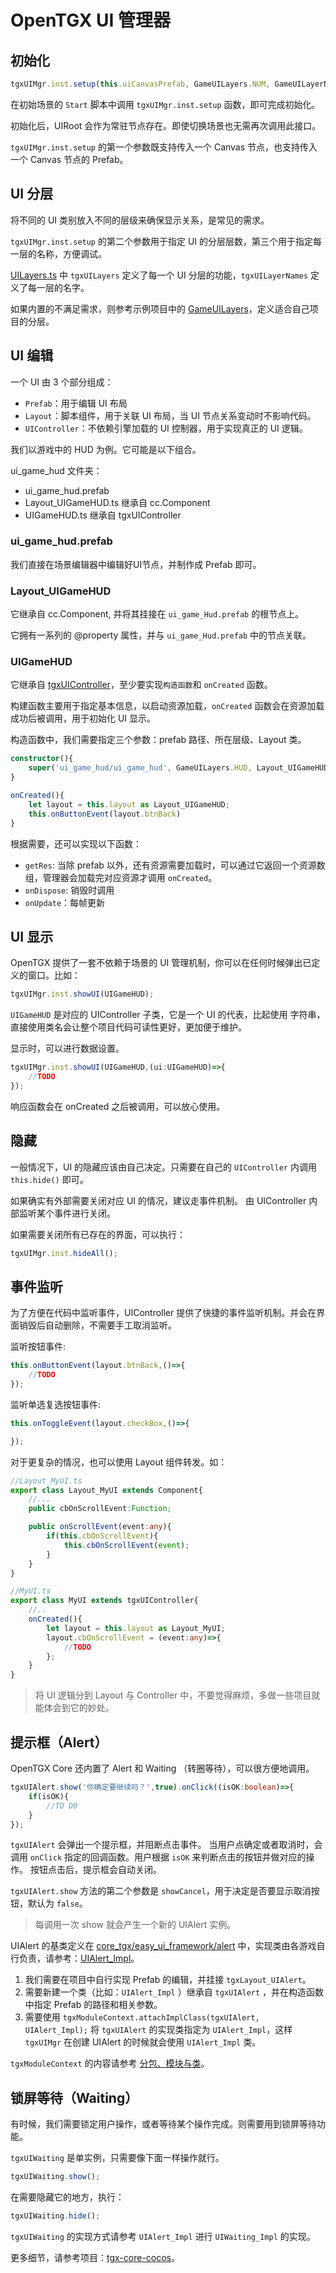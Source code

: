 # OpenTGX UI 管理器

## 初始化

```ts
tgxUIMgr.inst.setup(this.uiCanvasPrefab, GameUILayers.NUM, GameUILayerNames);
```

在初始场景的 `Start` 脚本中调用 `tgxUIMgr.inst.setup` 函数，即可完成初始化。

初始化后，UIRoot 会作为常驻节点存在。即使切换场景也无需再次调用此接口。

`tgxUIMgr.inst.setup` 的第一个参数既支持传入一个 Canvas 节点，也支持传入一个 Canvas 节点的 Prefab。

## UI 分层

将不同的 UI 类别放入不同的层级来确保显示关系，是常见的需求。

`tgxUIMgr.inst.setup` 的第二个参数用于指定 UI 的分层层数，第三个用于指定每一层的名称，方便调试。

[UILayers.ts](https://github.com/MrKylinGithub/OpenTGX/blob/main/tgx-core-cocos/assets/core_tgx/easy_ui_framework/UILayers.ts) 中 `tgxUILayers` 定义了每一个 UI 分层的功能，`tgxUILayerNames` 定义了每一层的名字。

如果内置的不满足需求，则参考示例项目中的 [GameUILayers](https://github.com/MrKylinGithub/OpenTGX/blob/main/tgx-core-cocos/assets/scripts/GameUILayers.ts)，定义适合自己项目的分层。

## UI 编辑

一个 UI 由 3 个部分组成：

- `Prefab`：用于编辑 UI 布局
- `Layout`：脚本组件，用于关联 UI 布局，当 UI 节点关系变动时不影响代码。
- `UIController`：不依赖引擎加载的 UI 控制器，用于实现真正的 UI 逻辑。

我们以游戏中的 HUD 为例。它可能是以下组合。

ui_game_hud 文件夹：

- ui_game_hud.prefab
- Layout_UIGameHUD.ts 继承自 cc.Component
- UIGameHUD.ts 继承自 tgxUIController

### ui_game_hud.prefab

我们直接在场景编辑器中编辑好UI节点，并制作成 Prefab 即可。

### Layout_UIGameHUD

它继承自 cc.Component, 并将其挂接在 `ui_game_Hud.prefab` 的根节点上。

它拥有一系列的 @property 属性，并与 `ui_game_Hud.prefab` 中的节点关联。

### UIGameHUD

它继承自 [tgxUIController](https://github.com/MrKylinGithub/OpenTGX/blob/main/tgx-core-cocos/assets/core_tgx/easy_ui_framework/UIController.ts)，至少要实现`构造函数`和 `onCreated` 函数。

构建函数主要用于指定基本信息，以启动资源加载，`onCreated` 函数会在资源加载成功后被调用，用于初始化 UI 显示。

构造函数中，我们需要指定三个参数：prefab 路径、所在层级、Layout 类。

```ts
constructor(){
    super('ui_game_hud/ui_game_hud', GameUILayers.HUD, Layout_UIGameHUD);
}

onCreated(){
    let layout = this.layout as Layout_UIGameHUD;
    this.onButtonEvent(layout.btnBack)
}
```

根据需要，还可以实现以下函数：

- `getRes`: 当除 prefab 以外，还有资源需要加载时，可以通过它返回一个资源数组，管理器会加载完对应资源才调用 `onCreated`。
- `onDispose`: 销毁时调用
- `onUpdate`：每帧更新  

## UI 显示

OpenTGX 提供了一套不依赖于场景的 UI 管理机制，你可以在任何时候弹出已定义的窗口。比如：

```ts
tgxUIMgr.inst.showUI(UIGameHUD);
```

`UIGameHUD` 是对应的 UIController 子类，它是一个 UI 的代表，比起使用 字符串，直接使用类名会让整个项目代码可读性更好，更加便于维护。

显示时，可以进行数据设置。

```ts
tgxUIMgr.inst.showUI(UIGameHUD,(ui:UIGameHUD)=>{
    //TODO
});
```

响应函数会在 onCreated 之后被调用，可以放心使用。

## 隐藏

一般情况下，UI 的隐藏应该由自己决定。只需要在自己的 `UIController` 内调用 `this.hide()` 即可。

如果确实有外部需要关闭对应 UI 的情况，建议走事件机制。 由 UIController 内部监听某个事件进行关闭。

如果需要关闭所有已存在的界面，可以执行：

```ts
tgxUIMgr.inst.hideAll();
```

## 事件监听

为了方便在代码中监听事件，UIController 提供了快捷的事件监听机制。并会在界面销毁后自动删除，不需要手工取消监听。

监听按钮事件:

```ts
this.onButtonEvent(layout.btnBack,()=>{
    //TODO
});
```

监听单选复选按钮事件:

```ts
this.onToggleEvent(layout.checkBox,()=>{

});
```

对于更复杂的情况，也可以使用 Layout 组件转发。如：

```ts
//Layout_MyUI.ts
export class Layout_MyUI extends Component{
    //...
    public cbOnScrollEvent:Function;

    public onScrollEvent(event:any){
        if(this.cbOnScrollEvent){
            this.cbOnScrollEvent(event);
        }
    }
}

//MyUI.ts
export class MyUI extends tgxUIController{
    //..
    onCreated(){
        let layout = this.layout as Layout_MyUI;
        layout.cbOnScrollEvent = (event:any)=>{
            //TODO
        };
    }
}
```

> 将 UI 逻辑分到 Layout 与 Controller 中，不要觉得麻烦，多做一些项目就能体会到它的妙处。

## 提示框（Alert）

OpenTGX Core 还内置了 Alert 和 Waiting （转圈等待），可以很方便地调用。

```ts
tgxUIAlert.show('你确定要继续吗？',true).onClick((isOK:boolean)=>{
    if(isOK){
        //TO DO
    }
});
```

`tgxUIAlert` 会弹出一个提示框，并阻断点击事件。 当用户点确定或者取消时，会调用 `onClick` 指定的回调函数。用户根据 `isOK` 来判断点击的按钮并做对应的操作。 按钮点击后，提示框会自动关闭。 

`tgxUIAlert.show` 方法的第二个参数是 `showCancel`，用于决定是否要显示取消按钮，默认为 `false`。

> 每调用一次 show 就会产生一个新的 UIAlert 实例。

UIAlert 的基类定义在 [core_tgx/easy_ui_framework/alert](https://github.com/MrKylinGithub/OpenTGX/tree/main/tgx-core-cocos/assets/core_tgx/easy_ui_framework/alert)  中，实现类由各游戏自行负责，请参考：[UIAlert_Impl](https://github.com/MrKylinGithub/OpenTGX/tree/main/tgx-core-cocos/assets/module_basic/ui_alert)。

1. 我们需要在项目中自行实现 Prefab 的编辑，并挂接 `tgxLayout_UIAlert`。
2. 需要新建一个类（比如：`UIAlert_Impl` ）继承自 `tgxUIAlert` ，并在构造函数中指定 Prefab 的路径和相关参数。
3. 需要使用 `tgxModuleContext.attachImplClass(tgxUIAlert, UIAlert_Impl);` 将 `tgxUIAlert` 的实现类指定为 `UIAlert_Impl`，这样 `tgxUIMgr` 在创建 UIAlert 的时候就会使用 `UIAlert_Impl` 类。

`tgxModuleContext` 的内容请参考 [分包、模块与类](./tgx-core-module-class.md)。

## 锁屏等待（Waiting）

有时候，我们需要锁定用户操作，或者等待某个操作完成。则需要用到锁屏等待功能。

`tgxUIWaiting` 是单实例，只需要像下面一样操作就行。

```ts
tgxUIWaiting.show();
```

在需要隐藏它的地方，执行：

```ts
tgxUIWaiting.hide();
```

`tgxUIWaiting` 的实现方式请参考 `UIAlert_Impl` 进行 `UIWaiting_Impl` 的实现。

更多细节，请参考项目：[tgx-core-cocos](https://github.com/MrKylinGithub/OpenTGX/tree/main/tgx-core-cocos)。
